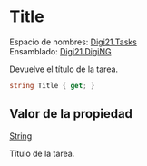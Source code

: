 # Title

Espacio de nombres: [Digi21.Tasks](../../../)  
Ensamblado: [Digi21.DigiNG](../../../../)

Devuelve el título de la tarea.

```csharp
string Title { get; }
```

## Valor de la propiedad

[String](https://docs.microsoft.com/en-us/dotnet/api/system.string?view=net-5.0)

Título de la tarea.

